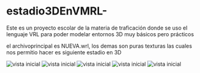 # estadio3DEnVMRL-
Este es un proyecto escolar de la materia de traficación donde se uso el lenguaje VRL para poder modelar entornos 3D muy básicos pero prácticos

el archivoprincipal es NUEVA.wrl, los demas son puras texturas las cuales nos permitio hacer es siguiente estadio en 3D

![vista inicial](https://github.com/Eduardishion/estadio3DEnVrl-/blob/main/Captura%20de%20pantalla%20(695).png )
![vista inicial](https://github.com/Eduardishion/estadio3DEnVrl-/blob/main/Captura%20de%20pantalla%20(696).png )
![vista inicial](https://github.com/Eduardishion/estadio3DEnVrl-/blob/main/Captura%20de%20pantalla%20(697).png )
![vista inicial](https://github.com/Eduardishion/estadio3DEnVrl-/blob/main/Captura%20de%20pantalla%20(698).png )
![vista inicial](https://github.com/Eduardishion/estadio3DEnVrl-/blob/main/Captura%20de%20pantalla%20(699).png )

